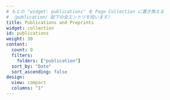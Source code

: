 ```yaml
---
# もとの "widget: publications" を Page Collection に置き換える
# （publication/ 配下の全エントリを拾います）
title: Publications and Preprints
widget: collection
id: publications
weight: 30
content:
  count: 0
  filters:
    folders: ["publication"]
  sort_by: "Date"
  sort_ascending: false
design:
  view: compact
  columns: "1"
---
```

